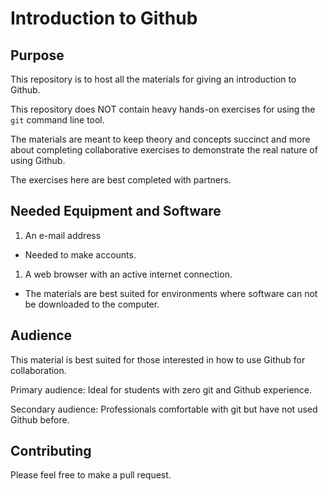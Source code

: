 # Introduction to Github

## Purpose
This repository is to host all the materials for giving an introduction to Github.

This repository does NOT contain heavy hands-on exercises for using the `git` command line tool.

The materials are meant to keep theory and concepts succinct and more about completing collaborative exercises to demonstrate the real nature of using Github.

The exercises here are best completed with partners.

## Needed Equipment and Software
1. An e-mail address
  - Needed to make accounts.
1. A web browser with an active internet connection.
  - The materials are best suited for environments where software can not be downloaded to the computer.

## Audience
This material is best suited for those interested in how to use Github for collaboration.

Primary audience: Ideal for students with zero git and Github experience.

Secondary audience: Professionals comfortable with git but have not used Github before.

## Contributing
Please feel free to make a pull request.
